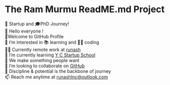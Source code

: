 # The Ram Murmu ReadME.md Project
🚀 Startup and 🎓PhD Journey!<br>
👋 Hello everyone !<br>
👏Welcome to GitHub Profile<br>
👀 I’m interested in 📚 learning and 🧑‍💻 coding<br>
🧑‍💻 Currently remote work at [runash](url)<br>
🌱 I’m currently learning  [Y C Startup School](www.ycombinator.com)<br>
📝 We make something people want<br>
💞️ I’m looking to collaborate on [GitHub](github.com/rammurmu)<br>
🧘 Discipline & potential is the backbone of journey<br>
📫 Reach me anytime at runashInc@outlook.com<br>

<!---

Ram Murmu/rammurmu is a ✨ special ✨ repository because its `README.md` (this file) appears on your GitHub profile.

You can click the Preview link to take a look at your changes.

--->


